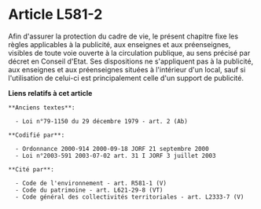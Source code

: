 # Article L581-2

Afin d'assurer la protection du cadre de vie, le présent chapitre fixe les règles applicables à la publicité, aux enseignes
et aux préenseignes, visibles de toute voie ouverte à la circulation publique, au sens précisé par décret en Conseil d'Etat.
Ses dispositions ne s'appliquent pas à la publicité, aux enseignes et aux préenseignes situées à l'intérieur d'un local, sauf
si l'utilisation de celui-ci est principalement celle d'un support de publicité.

**Liens relatifs à cet article**

	**Anciens textes**:

	  - Loi n°79-1150 du 29 décembre 1979 - art. 2 (Ab)

	**Codifié par**:

	  - Ordonnance 2000-914 2000-09-18 JORF 21 septembre 2000
	  - Loi n°2003-591 2003-07-02 art. 31 I JORF 3 juillet 2003

	**Cité par**:

	  - Code de l'environnement - art. R581-1 (V)
	  - Code du patrimoine - art. L621-29-8 (VT)
	  - Code général des collectivités territoriales - art. L2333-7 (V)
